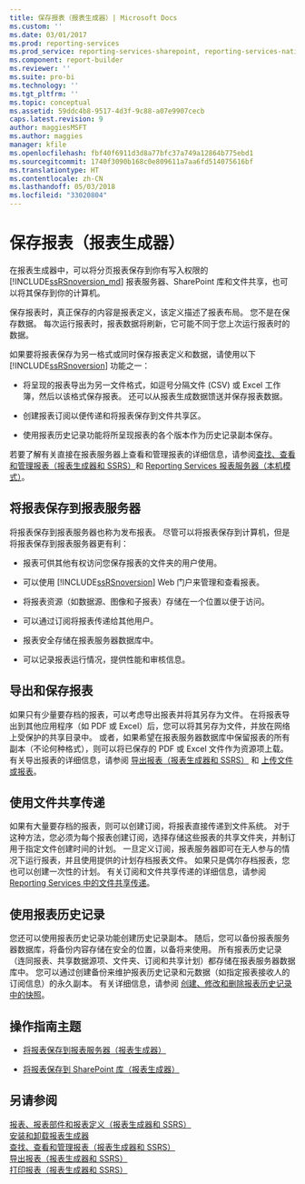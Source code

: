```yaml
---
title: 保存报表（报表生成器）| Microsoft Docs
ms.custom: ''
ms.date: 03/01/2017
ms.prod: reporting-services
ms.prod_service: reporting-services-sharepoint, reporting-services-native
ms.component: report-builder
ms.reviewer: ''
ms.suite: pro-bi
ms.technology: ''
ms.tgt_pltfrm: ''
ms.topic: conceptual
ms.assetid: 59ddc4b8-9517-4d3f-9c88-a07e9907cecb
caps.latest.revision: 9
author: maggiesMSFT
ms.author: maggies
manager: kfile
ms.openlocfilehash: fbf40f6911d3d8a77bfc37a749a12864b775ebd1
ms.sourcegitcommit: 1740f3090b168c0e809611a7aa6fd514075616bf
ms.translationtype: HT
ms.contentlocale: zh-CN
ms.lasthandoff: 05/03/2018
ms.locfileid: "33020804"
---
```

# <a name="saving-reports-report-builder"></a>保存报表（报表生成器）
  在报表生成器中，可以将分页报表保存到你有写入权限的 [!INCLUDE[ssRSnoversion_md](../../includes/ssrsnoversion-md.md)] 报表服务器、SharePoint 库和文件共享，也可以将其保存到你的计算机。 
  
保存报表时，真正保存的内容是报表定义，该定义描述了报表布局。 您不是在保存数据。 每次运行报表时，报表数据将刷新，它可能不同于您上次运行报表时的数据。  
  
 如果要将报表保存为另一格式或同时保存报表定义和数据，请使用以下 [!INCLUDE[ssRSnoversion](../../includes/ssrsnoversion-md.md)] 功能之一：  
  
-   将呈现的报表导出为另一文件格式，如逗号分隔文件 (CSV) 或 Excel 工作簿，然后以该格式保存报表。 还可以从报表生成数据馈送并保存报表数据。  
  
-   创建报表订阅以便传递和将报表保存到文件共享区。  
  
-   使用报表历史记录功能将所呈现报表的各个版本作为历史记录副本保存。  
  
 若要了解有关直接在报表服务器上查看和管理报表的详细信息，请参阅[查找、查看和管理报表（报表生成器和 SSRS）](../../reporting-services/report-builder/finding-viewing-and-managing-reports-report-builder-and-ssrs.md)和 [Reporting Services 报表服务器（本机模式）](../../reporting-services/report-server/reporting-services-report-server-native-mode.md)。  
  
##  <a name="SavingReportDefinitions"></a> 将报表保存到报表服务器  
  将报表保存到报表服务器也称为发布报表。 尽管可以将报表保存到计算机，但是将报表保存到报表服务器更有利：  
  
-   报表可供其他有权访问您保存报表的文件夹的用户使用。  
  
-   可以使用 [!INCLUDE[ssRSnoversion](../../includes/ssrsnoversion-md.md)] Web 门户来管理和查看报表。  
  
-   将报表资源（如数据源、图像和子报表）存储在一个位置以便于访问。  
  
-   可以通过订阅将报表传递给其他用户。  
  
-   报表安全存储在报表服务器数据库中。  
  
-   可以记录报表运行情况，提供性能和审核信息。  
  
##  <a name="ExportingAndSavingReports"></a> 导出和保存报表  
 如果只有少量要存档的报表，可以考虑导出报表并将其另存为文件。 在将报表导出到其他应用程序（如 PDF 或 Excel）后，您可以将其另存为文件，并放在网络上受保护的共享目录中。 或者，如果希望在报表服务器数据库中保留报表的所有副本（不论何种格式），则可以将已保存的 PDF 或 Excel 文件作为资源项上载。 有关导出报表的详细信息，请参阅 [导出报表（报表生成器和 SSRS）](../../reporting-services/report-builder/export-reports-report-builder-and-ssrs.md) 和 [上传文件或报表](../../reporting-services/reports/upload-a-file-or-report-report-manager.md)。  
  
##  <a name="UsingFileShareDelivery"></a> 使用文件共享传递  
 如果有大量要存档的报表，则可以创建订阅，将报表直接传递到文件系统。 对于这种方法，您必须为每个报表创建订阅，选择存储这些报表的共享文件夹，并制订用于指定文件创建时间的计划。 一旦定义订阅，报表服务器即可在无人参与的情况下运行报表，并且使用提供的计划存档报表文件。 如果只是偶尔存档报表，您也可以创建一次性的计划。 有关订阅和文件共享传递的详细信息，请参阅 [Reporting Services 中的文件共享传递](../../reporting-services/subscriptions/file-share-delivery-in-reporting-services.md)。  
  
##  <a name="UsingReportHistory"></a> 使用报表历史记录  
 您还可以使用报表历史记录功能创建历史记录副本。 随后，您可以备份报表服务器数据库，将备份内容存储在安全的位置，以备将来使用。 所有报表历史记录（连同报表、共享数据源项、文件夹、订阅和共享计划）都存储在报表服务器数据库中。 您可以通过创建备份来维护报表历史记录和元数据（如指定报表接收人的订阅信息）的永久副本。 有关详细信息，请参阅 [创建、修改和删除报表历史记录中的快照](../../reporting-services/report-server/create-modify-and-delete-snapshots-in-report-history.md)。  
 
##  <a name="HowTo"></a> 操作指南主题  
  
-   [将报表保存到报表服务器（报表生成器）](../../reporting-services/report-builder/save-reports-to-a-report-server-report-builder.md)  
  
-   [将报表保存到 SharePoint 库（报表生成器）](../../reporting-services/report-builder/save-a-report-to-a-sharepoint-library-report-builder.md)  
   
## <a name="see-also"></a>另请参阅  
 [报表、报表部件和报表定义（报表生成器和 SSRS）](../../reporting-services/report-design/reports-report-parts-and-report-definitions-report-builder-and-ssrs.md)   
 [安装和卸载报表生成器](http://msdn.microsoft.com/library/2c9a5814-17bf-4947-8fb3-6269e7caa416)   
 [查找、查看和管理报表（报表生成器和 SSRS）](../../reporting-services/report-builder/finding-viewing-and-managing-reports-report-builder-and-ssrs.md)   
 [导出报表（报表生成器和 SSRS）](../../reporting-services/report-builder/export-reports-report-builder-and-ssrs.md)   
 [打印报表（报表生成器和 SSRS）](../../reporting-services/report-builder/print-reports-report-builder-and-ssrs.md)  
  
  
